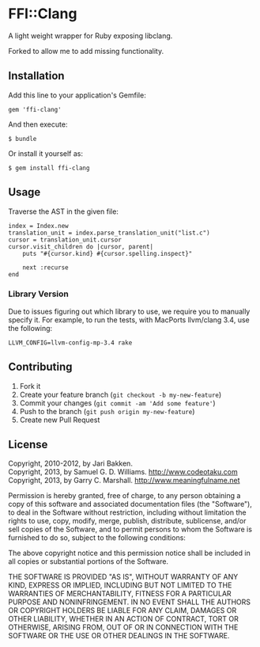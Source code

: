 # FFI::Clang

A light weight wrapper for Ruby exposing libclang.

Forked to allow me to add missing functionality.

## Installation

Add this line to your application's Gemfile:

	gem 'ffi-clang'

And then execute:

	$ bundle

Or install it yourself as:

	$ gem install ffi-clang

## Usage

Traverse the AST in the given file:

	index = Index.new
	translation_unit = index.parse_translation_unit("list.c")
	cursor = translation_unit.cursor
	cursor.visit_children do |cursor, parent|
		puts "#{cursor.kind} #{cursor.spelling.inspect}"
		
		next :recurse 
	end

### Library Version

Due to issues figuring out which library to use, we require you to manually specify it. For example, to run the tests, with MacPorts llvm/clang 3.4, use the following:

	LLVM_CONFIG=llvm-config-mp-3.4 rake

## Contributing

1. Fork it
2. Create your feature branch (`git checkout -b my-new-feature`)
3. Commit your changes (`git commit -am 'Add some feature'`)
4. Push to the branch (`git push origin my-new-feature`)
5. Create new Pull Request

## License

Copyright, 2010-2012, by Jari Bakken.  
Copyright, 2013, by Samuel G. D. Williams. <http://www.codeotaku.com>  
Copyright, 2013, by Garry C. Marshall. <http://www.meaningfulname.net>

Permission is hereby granted, free of charge, to any person obtaining a copy
of this software and associated documentation files (the "Software"), to deal
in the Software without restriction, including without limitation the rights
to use, copy, modify, merge, publish, distribute, sublicense, and/or sell
copies of the Software, and to permit persons to whom the Software is
furnished to do so, subject to the following conditions:

The above copyright notice and this permission notice shall be included in
all copies or substantial portions of the Software.

THE SOFTWARE IS PROVIDED "AS IS", WITHOUT WARRANTY OF ANY KIND, EXPRESS OR
IMPLIED, INCLUDING BUT NOT LIMITED TO THE WARRANTIES OF MERCHANTABILITY,
FITNESS FOR A PARTICULAR PURPOSE AND NONINFRINGEMENT. IN NO EVENT SHALL THE
AUTHORS OR COPYRIGHT HOLDERS BE LIABLE FOR ANY CLAIM, DAMAGES OR OTHER
LIABILITY, WHETHER IN AN ACTION OF CONTRACT, TORT OR OTHERWISE, ARISING FROM,
OUT OF OR IN CONNECTION WITH THE SOFTWARE OR THE USE OR OTHER DEALINGS IN
THE SOFTWARE.
